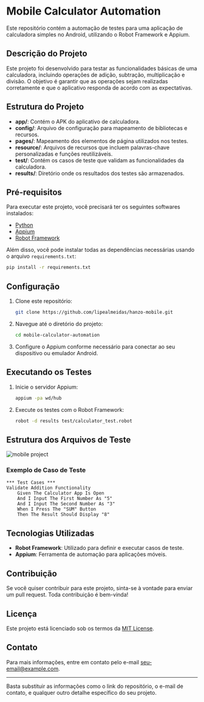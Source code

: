 # Mobile Calculator Automation

Este repositório contém a automação de testes para uma aplicação de calculadora simples no Android, utilizando o Robot Framework e Appium.


## Descrição do Projeto

Este projeto foi desenvolvido para testar as funcionalidades básicas de uma calculadora, incluindo operações de adição, subtração, multiplicação e divisão. O objetivo é garantir que as operações sejam realizadas corretamente e que o aplicativo responda de acordo com as expectativas.

## Estrutura do Projeto

- **app/**: Contém o APK do aplicativo de calculadora.
- **config/**: Arquivo de configuração para mapeamento de bibliotecas e recursos.
- **pages/**: Mapeamento dos elementos de página utilizados nos testes.
- **resource/**: Arquivos de recursos que incluem palavras-chave personalizadas e funções reutilizáveis.
- **test/**: Contém os casos de teste que validam as funcionalidades da calculadora.
- **results/**: Diretório onde os resultados dos testes são armazenados.

## Pré-requisitos

Para executar este projeto, você precisará ter os seguintes softwares instalados:

- [Python](https://www.python.org/downloads/)
- [Appium](http://appium.io/)
- [Robot Framework](https://robotframework.org/)

Além disso, você pode instalar todas as dependências necessárias usando o arquivo `requirements.txt`:

```bash
pip install -r requirements.txt
```

## Configuração

1. Clone este repositório:
    ```bash
    git clone https://github.com/lipealmeidas/hanzo-mobile.git
    ```
2. Navegue até o diretório do projeto:
    ```bash
    cd mobile-calculator-automation
    ```
3. Configure o Appium conforme necessário para conectar ao seu dispositivo ou emulador Android.

## Executando os Testes

1. Inicie o servidor Appium:
    ```bash
    appium -pa wd/hub
    ```
2. Execute os testes com o Robot Framework:
    ```bash
    robot -d results test/calculator_test.robot
    ```

## Estrutura dos Arquivos de Teste
![mobile project](https://github.com/user-attachments/assets/eaea0bc9-56a7-40bd-b10f-a6f0dfe089ab)

### Exemplo de Caso de Teste

```robot
*** Test Cases ***
Validate Addition Functionality
    Given The Calculator App Is Open
    And I Input The First Number As "5"
    And I Input The Second Number As "3"
    When I Press The "SUM" Button
    Then The Result Should Display "8"
```

## Tecnologias Utilizadas

- **Robot Framework**: Utilizado para definir e executar casos de teste.
- **Appium**: Ferramenta de automação para aplicações móveis.

## Contribuição

Se você quiser contribuir para este projeto, sinta-se à vontade para enviar um pull request. Toda contribuição é bem-vinda!

## Licença

Este projeto está licenciado sob os termos da [MIT License](LICENSE).

## Contato

Para mais informações, entre em contato pelo e-mail [seu-email@example.com](mailto:seu-email@example.com).

---

Basta substituir as informações como o link do repositório, o e-mail de contato, e qualquer outro detalhe específico do seu projeto.
